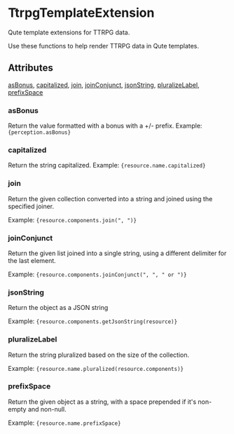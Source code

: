 # TtrpgTemplateExtension

Qute template extensions for TTRPG data.

Use these functions to help render TTRPG data in Qute templates.

## Attributes

[asBonus](#asbonus), [capitalized](#capitalized), [join](#join), [joinConjunct](#joinconjunct), [jsonString](#jsonstring), [pluralizeLabel](#pluralizelabel), [prefixSpace](#prefixspace)

### asBonus

Return the value formatted with a bonus with a +/- prefix. Example: `{perception.asBonus}`

### capitalized

Return the string capitalized. Example: `{resource.name.capitalized}`

### join

Return the given collection converted into a string and joined using the specified joiner.

Example: `{resource.components.join(", ")}`

### joinConjunct

Return the given list joined into a single string, using a different delimiter for the last element.

Example: `{resource.components.joinConjunct(", ", " or ")}`

### jsonString

Return the object as a JSON string

Example: `{resource.components.getJsonString(resource)}`

### pluralizeLabel

Return the string pluralized based on the size of the collection.

Example: `{resource.name.pluralized(resource.components)}`

### prefixSpace

Return the given object as a string, with a space prepended if it's non-empty and non-null.

Example: `{resource.name.prefixSpace}`
